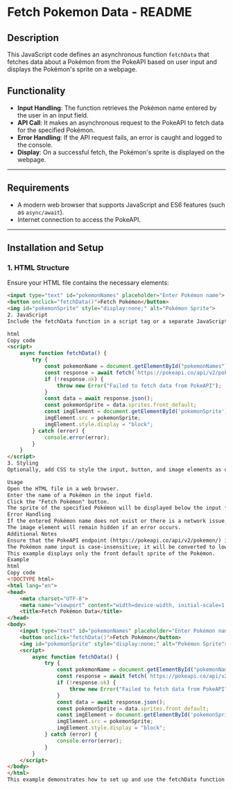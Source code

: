 # Fetch Pokemon Data - README

## Description
This JavaScript code defines an asynchronous function `fetchData` that fetches data about a Pokémon from the PokeAPI based on user input and displays the Pokémon's sprite on a webpage.

## Functionality
- **Input Handling**: The function retrieves the Pokémon name entered by the user in an input field.
- **API Call**: It makes an asynchronous request to the PokeAPI to fetch data for the specified Pokémon.
- **Error Handling**: If the API request fails, an error is caught and logged to the console.
- **Display**: On a successful fetch, the Pokémon's sprite is displayed on the webpage.

---

## Requirements
- A modern web browser that supports JavaScript and ES6 features (such as `async/await`).
- Internet connection to access the PokeAPI.

---

## Installation and Setup

### 1. HTML Structure
Ensure your HTML file contains the necessary elements:

```html
<input type="text" id="pokemonNames" placeholder="Enter Pokémon name">
<button onclick="fetchData()">Fetch Pokémon</button>
<img id="pokemonSprite" style="display:none;" alt="Pokémon Sprite">
2. JavaScript
Include the fetchData function in a script tag or a separate JavaScript file:

html
Copy code
<script>
    async function fetchData() {
        try {
            const pokemonName = document.getElementById("pokemonNames").value.toLowerCase();
            const response = await fetch(`https://pokeapi.co/api/v2/pokemon/${pokemonName}`);
            if (!response.ok) {
                throw new Error("Failed to fetch data from PokeAPI");
            }
            const data = await response.json();
            const pokemonSprite = data.sprites.front_default;
            const imgElement = document.getElementById('pokemonSprite');
            imgElement.src = pokemonSprite;
            imgElement.style.display = "block";
        } catch (error) {
            console.error(error);
        }
    }
</script>
3. Styling
Optionally, add CSS to style the input, button, and image elements as desired.

Usage
Open the HTML file in a web browser.
Enter the name of a Pokémon in the input field.
Click the "Fetch Pokémon" button.
The sprite of the specified Pokémon will be displayed below the input field.
Error Handling
If the entered Pokémon name does not exist or there is a network issue, an error message will be logged to the console.
The image element will remain hidden if an error occurs.
Additional Notes
Ensure that the PokeAPI endpoint (https://pokeapi.co/api/v2/pokemon/) is accessible from your network.
The Pokémon name input is case-insensitive; it will be converted to lowercase before making the API call.
This example displays only the front default sprite of the Pokémon.
Example
html
Copy code
<!DOCTYPE html>
<html lang="en">
<head>
    <meta charset="UTF-8">
    <meta name="viewport" content="width=device-width, initial-scale=1.0">
    <title>Fetch Pokémon Data</title>
</head>
<body>
    <input type="text" id="pokemonNames" placeholder="Enter Pokémon name">
    <button onclick="fetchData()">Fetch Pokémon</button>
    <img id="pokemonSprite" style="display:none;" alt="Pokémon Sprite">
    <script>
        async function fetchData() {
            try {
                const pokemonName = document.getElementById("pokemonNames").value.toLowerCase();
                const response = await fetch(`https://pokeapi.co/api/v2/pokemon/${pokemonName}`);
                if (!response.ok) {
                    throw new Error("Failed to fetch data from PokeAPI");
                }
                const data = await response.json();
                const pokemonSprite = data.sprites.front_default;
                const imgElement = document.getElementById('pokemonSprite');
                imgElement.src = pokemonSprite;
                imgElement.style.display = "block";
            } catch (error) {
                console.error(error);
            }
        }
    </script>
</body>
</html>
This example demonstrates how to set up and use the fetchData function within an HTML document. Simply copy and paste the provided HTML and JavaScript code into your project to get started.

